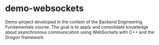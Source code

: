# demo-websockets
Demo-project developed in the context of the Backend Engineering Fundamentals course. The goal is to apply and consolidate knowledge about asynchronous communication using WebSockets with C++ and the Drogon framework.
